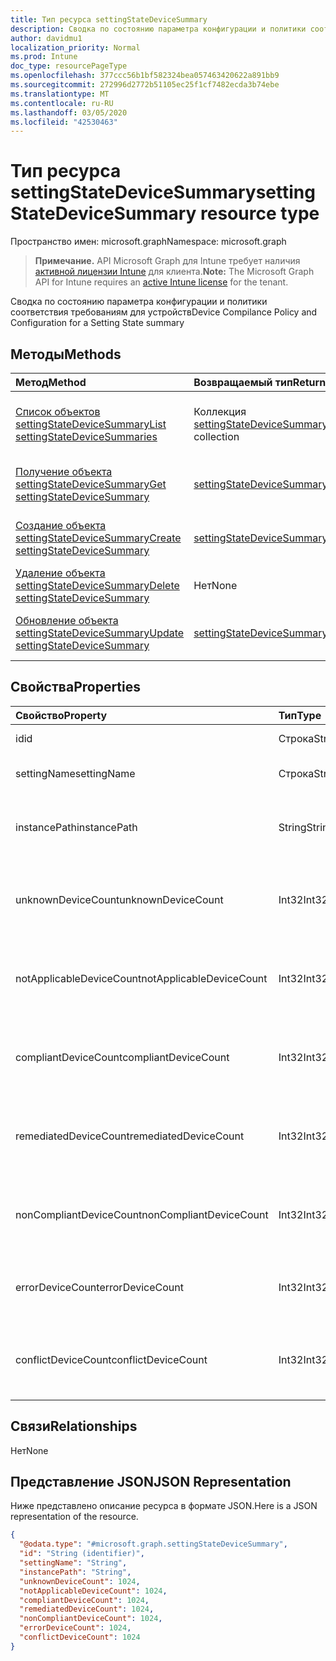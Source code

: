 ```yaml
---
title: Тип ресурса settingStateDeviceSummary
description: Сводка по состоянию параметра конфигурации и политики соответствия требованиям для устройств
author: davidmu1
localization_priority: Normal
ms.prod: Intune
doc_type: resourcePageType
ms.openlocfilehash: 377ccc56b1bf582324bea057463420622a891bb9
ms.sourcegitcommit: 272996d2772b51105ec25f1cf7482ecda3b74ebe
ms.translationtype: MT
ms.contentlocale: ru-RU
ms.lasthandoff: 03/05/2020
ms.locfileid: "42530463"
---
```

# <a name="settingstatedevicesummary-resource-type"></a><span data-ttu-id="98b2b-103">Тип ресурса settingStateDeviceSummary</span><span class="sxs-lookup"><span data-stu-id="98b2b-103">settingStateDeviceSummary resource type</span></span>

<span data-ttu-id="98b2b-104">Пространство имен: microsoft.graph</span><span class="sxs-lookup"><span data-stu-id="98b2b-104">Namespace: microsoft.graph</span></span>

> <span data-ttu-id="98b2b-105">**Примечание.** API Microsoft Graph для Intune требует наличия [активной лицензии Intune](https://go.microsoft.com/fwlink/?linkid=839381) для клиента.</span><span class="sxs-lookup"><span data-stu-id="98b2b-105">**Note:** The Microsoft Graph API for Intune requires an [active Intune license](https://go.microsoft.com/fwlink/?linkid=839381) for the tenant.</span></span>

<span data-ttu-id="98b2b-106">Сводка по состоянию параметра конфигурации и политики соответствия требованиям для устройств</span><span class="sxs-lookup"><span data-stu-id="98b2b-106">Device Compilance Policy and Configuration for a Setting State summary</span></span>

## <a name="methods"></a><span data-ttu-id="98b2b-107">Методы</span><span class="sxs-lookup"><span data-stu-id="98b2b-107">Methods</span></span>
|<span data-ttu-id="98b2b-108">Метод</span><span class="sxs-lookup"><span data-stu-id="98b2b-108">Method</span></span>|<span data-ttu-id="98b2b-109">Возвращаемый тип</span><span class="sxs-lookup"><span data-stu-id="98b2b-109">Return Type</span></span>|<span data-ttu-id="98b2b-110">Описание</span><span class="sxs-lookup"><span data-stu-id="98b2b-110">Description</span></span>|
|:---|:---|:---|
|[<span data-ttu-id="98b2b-111">Список объектов settingStateDeviceSummary</span><span class="sxs-lookup"><span data-stu-id="98b2b-111">List settingStateDeviceSummaries</span></span>](../api/intune-deviceconfig-settingstatedevicesummary-list.md)|<span data-ttu-id="98b2b-112">Коллекция [settingStateDeviceSummary](../resources/intune-deviceconfig-settingstatedevicesummary.md)</span><span class="sxs-lookup"><span data-stu-id="98b2b-112">[settingStateDeviceSummary](../resources/intune-deviceconfig-settingstatedevicesummary.md) collection</span></span>|<span data-ttu-id="98b2b-113">Список свойств и связей объектов [settingStateDeviceSummary](../resources/intune-deviceconfig-settingstatedevicesummary.md).</span><span class="sxs-lookup"><span data-stu-id="98b2b-113">List properties and relationships of the [settingStateDeviceSummary](../resources/intune-deviceconfig-settingstatedevicesummary.md) objects.</span></span>|
|[<span data-ttu-id="98b2b-114">Получение объекта settingStateDeviceSummary</span><span class="sxs-lookup"><span data-stu-id="98b2b-114">Get settingStateDeviceSummary</span></span>](../api/intune-deviceconfig-settingstatedevicesummary-get.md)|<span data-ttu-id="98b2b-115">[settingStateDeviceSummary](../resources/intune-deviceconfig-settingstatedevicesummary.md);</span><span class="sxs-lookup"><span data-stu-id="98b2b-115">[settingStateDeviceSummary](../resources/intune-deviceconfig-settingstatedevicesummary.md)</span></span>|<span data-ttu-id="98b2b-116">Чтение свойств и связей объекта [settingStateDeviceSummary](../resources/intune-deviceconfig-settingstatedevicesummary.md).</span><span class="sxs-lookup"><span data-stu-id="98b2b-116">Read properties and relationships of the [settingStateDeviceSummary](../resources/intune-deviceconfig-settingstatedevicesummary.md) object.</span></span>|
|[<span data-ttu-id="98b2b-117">Создание объекта settingStateDeviceSummary</span><span class="sxs-lookup"><span data-stu-id="98b2b-117">Create settingStateDeviceSummary</span></span>](../api/intune-deviceconfig-settingstatedevicesummary-create.md)|<span data-ttu-id="98b2b-118">[settingStateDeviceSummary](../resources/intune-deviceconfig-settingstatedevicesummary.md);</span><span class="sxs-lookup"><span data-stu-id="98b2b-118">[settingStateDeviceSummary](../resources/intune-deviceconfig-settingstatedevicesummary.md)</span></span>|<span data-ttu-id="98b2b-119">Создание объекта [settingStateDeviceSummary](../resources/intune-deviceconfig-settingstatedevicesummary.md).</span><span class="sxs-lookup"><span data-stu-id="98b2b-119">Create a new [settingStateDeviceSummary](../resources/intune-deviceconfig-settingstatedevicesummary.md) object.</span></span>|
|[<span data-ttu-id="98b2b-120">Удаление объекта settingStateDeviceSummary</span><span class="sxs-lookup"><span data-stu-id="98b2b-120">Delete settingStateDeviceSummary</span></span>](../api/intune-deviceconfig-settingstatedevicesummary-delete.md)|<span data-ttu-id="98b2b-121">Нет</span><span class="sxs-lookup"><span data-stu-id="98b2b-121">None</span></span>|<span data-ttu-id="98b2b-122">Удаляет объект [settingStateDeviceSummary](../resources/intune-deviceconfig-settingstatedevicesummary.md).</span><span class="sxs-lookup"><span data-stu-id="98b2b-122">Deletes a [settingStateDeviceSummary](../resources/intune-deviceconfig-settingstatedevicesummary.md).</span></span>|
|[<span data-ttu-id="98b2b-123">Обновление объекта settingStateDeviceSummary</span><span class="sxs-lookup"><span data-stu-id="98b2b-123">Update settingStateDeviceSummary</span></span>](../api/intune-deviceconfig-settingstatedevicesummary-update.md)|[<span data-ttu-id="98b2b-124">settingStateDeviceSummary</span><span class="sxs-lookup"><span data-stu-id="98b2b-124">settingStateDeviceSummary</span></span>](../resources/intune-deviceconfig-settingstatedevicesummary.md)|<span data-ttu-id="98b2b-125">Обновление свойств объекта [settingStateDeviceSummary](../resources/intune-deviceconfig-settingstatedevicesummary.md).</span><span class="sxs-lookup"><span data-stu-id="98b2b-125">Update the properties of a [settingStateDeviceSummary](../resources/intune-deviceconfig-settingstatedevicesummary.md) object.</span></span>|

## <a name="properties"></a><span data-ttu-id="98b2b-126">Свойства</span><span class="sxs-lookup"><span data-stu-id="98b2b-126">Properties</span></span>
|<span data-ttu-id="98b2b-127">Свойство</span><span class="sxs-lookup"><span data-stu-id="98b2b-127">Property</span></span>|<span data-ttu-id="98b2b-128">Тип</span><span class="sxs-lookup"><span data-stu-id="98b2b-128">Type</span></span>|<span data-ttu-id="98b2b-129">Описание</span><span class="sxs-lookup"><span data-stu-id="98b2b-129">Description</span></span>|
|:---|:---|:---|
|<span data-ttu-id="98b2b-130">id</span><span class="sxs-lookup"><span data-stu-id="98b2b-130">id</span></span>|<span data-ttu-id="98b2b-131">Строка</span><span class="sxs-lookup"><span data-stu-id="98b2b-131">String</span></span>|<span data-ttu-id="98b2b-132">Ключ объекта.</span><span class="sxs-lookup"><span data-stu-id="98b2b-132">Key of the entity.</span></span>|
|<span data-ttu-id="98b2b-133">settingName</span><span class="sxs-lookup"><span data-stu-id="98b2b-133">settingName</span></span>|<span data-ttu-id="98b2b-134">Строка</span><span class="sxs-lookup"><span data-stu-id="98b2b-134">String</span></span>|<span data-ttu-id="98b2b-135">Имя параметра.</span><span class="sxs-lookup"><span data-stu-id="98b2b-135">Name of the setting</span></span>|
|<span data-ttu-id="98b2b-136">instancePath</span><span class="sxs-lookup"><span data-stu-id="98b2b-136">instancePath</span></span>|<span data-ttu-id="98b2b-137">String</span><span class="sxs-lookup"><span data-stu-id="98b2b-137">String</span></span>|<span data-ttu-id="98b2b-138">Имя пути к экземпляру для параметра.</span><span class="sxs-lookup"><span data-stu-id="98b2b-138">Name of the InstancePath for the setting</span></span>|
|<span data-ttu-id="98b2b-139">unknownDeviceCount</span><span class="sxs-lookup"><span data-stu-id="98b2b-139">unknownDeviceCount</span></span>|<span data-ttu-id="98b2b-140">Int32</span><span class="sxs-lookup"><span data-stu-id="98b2b-140">Int32</span></span>|<span data-ttu-id="98b2b-141">Количество неизвестных устройств для параметра.</span><span class="sxs-lookup"><span data-stu-id="98b2b-141">Device Unkown count for the setting</span></span>|
|<span data-ttu-id="98b2b-142">notApplicableDeviceCount</span><span class="sxs-lookup"><span data-stu-id="98b2b-142">notApplicableDeviceCount</span></span>|<span data-ttu-id="98b2b-143">Int32</span><span class="sxs-lookup"><span data-stu-id="98b2b-143">Int32</span></span>|<span data-ttu-id="98b2b-144">Количество неприменимых устройств для параметра.</span><span class="sxs-lookup"><span data-stu-id="98b2b-144">Device Not Applicable count for the setting</span></span>|
|<span data-ttu-id="98b2b-145">compliantDeviceCount</span><span class="sxs-lookup"><span data-stu-id="98b2b-145">compliantDeviceCount</span></span>|<span data-ttu-id="98b2b-146">Int32</span><span class="sxs-lookup"><span data-stu-id="98b2b-146">Int32</span></span>|<span data-ttu-id="98b2b-147">Количество соответствующих устройств для параметра.</span><span class="sxs-lookup"><span data-stu-id="98b2b-147">Device Compliant count for the setting</span></span>|
|<span data-ttu-id="98b2b-148">remediatedDeviceCount</span><span class="sxs-lookup"><span data-stu-id="98b2b-148">remediatedDeviceCount</span></span>|<span data-ttu-id="98b2b-149">Int32</span><span class="sxs-lookup"><span data-stu-id="98b2b-149">Int32</span></span>|<span data-ttu-id="98b2b-150">Количество соответствующих устройств для параметра.</span><span class="sxs-lookup"><span data-stu-id="98b2b-150">Device Compliant count for the setting</span></span>|
|<span data-ttu-id="98b2b-151">nonCompliantDeviceCount</span><span class="sxs-lookup"><span data-stu-id="98b2b-151">nonCompliantDeviceCount</span></span>|<span data-ttu-id="98b2b-152">Int32</span><span class="sxs-lookup"><span data-stu-id="98b2b-152">Int32</span></span>|<span data-ttu-id="98b2b-153">Количество несоответствующих устройств для параметра.</span><span class="sxs-lookup"><span data-stu-id="98b2b-153">Device NonCompliant count for the setting</span></span>|
|<span data-ttu-id="98b2b-154">errorDeviceCount</span><span class="sxs-lookup"><span data-stu-id="98b2b-154">errorDeviceCount</span></span>|<span data-ttu-id="98b2b-155">Int32</span><span class="sxs-lookup"><span data-stu-id="98b2b-155">Int32</span></span>|<span data-ttu-id="98b2b-156">Количество ошибок устройств для параметра.</span><span class="sxs-lookup"><span data-stu-id="98b2b-156">Device error count for the setting</span></span>|
|<span data-ttu-id="98b2b-157">conflictDeviceCount</span><span class="sxs-lookup"><span data-stu-id="98b2b-157">conflictDeviceCount</span></span>|<span data-ttu-id="98b2b-158">Int32</span><span class="sxs-lookup"><span data-stu-id="98b2b-158">Int32</span></span>|<span data-ttu-id="98b2b-159">Количество конфликтов устройств для параметра</span><span class="sxs-lookup"><span data-stu-id="98b2b-159">Device conflict error count for the setting</span></span>|

## <a name="relationships"></a><span data-ttu-id="98b2b-160">Связи</span><span class="sxs-lookup"><span data-stu-id="98b2b-160">Relationships</span></span>
<span data-ttu-id="98b2b-161">Нет</span><span class="sxs-lookup"><span data-stu-id="98b2b-161">None</span></span>

## <a name="json-representation"></a><span data-ttu-id="98b2b-162">Представление JSON</span><span class="sxs-lookup"><span data-stu-id="98b2b-162">JSON Representation</span></span>
<span data-ttu-id="98b2b-163">Ниже представлено описание ресурса в формате JSON.</span><span class="sxs-lookup"><span data-stu-id="98b2b-163">Here is a JSON representation of the resource.</span></span>
<!-- {
  "blockType": "resource",
  "keyProperty": "id",
  "@odata.type": "microsoft.graph.settingStateDeviceSummary"
}
-->
``` json
{
  "@odata.type": "#microsoft.graph.settingStateDeviceSummary",
  "id": "String (identifier)",
  "settingName": "String",
  "instancePath": "String",
  "unknownDeviceCount": 1024,
  "notApplicableDeviceCount": 1024,
  "compliantDeviceCount": 1024,
  "remediatedDeviceCount": 1024,
  "nonCompliantDeviceCount": 1024,
  "errorDeviceCount": 1024,
  "conflictDeviceCount": 1024
}
```




